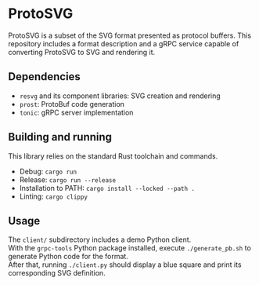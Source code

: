 # ProtoSVG

ProtoSVG is a subset of the SVG format presented as protocol buffers. This repository includes a format description and
a gRPC service capable of converting ProtoSVG to SVG and rendering it.

## Dependencies

* `resvg` and its component libraries: SVG creation and rendering
* `prost`: ProtoBuf code generation
* `tonic`: gRPC server implementation

## Building and running

This library relies on the standard Rust toolchain and commands.

* Debug: `cargo run`
* Release: `cargo run --release`
* Installation to PATH: `cargo install --locked --path .`
* Linting: `cargo clippy`

## Usage

The `client/` subdirectory includes a demo Python client.  
With the `grpc-tools` Python package installed, execute `./generate_pb.sh` to generate Python code for the format.  
After that, running `./client.py` should display a blue square and print its corresponding SVG definition.
